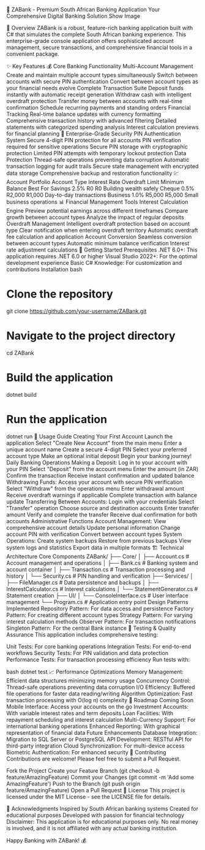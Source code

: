 🏦 ZABank - Premium South African Banking Application
Your Comprehensive Digital Banking Solution
Show Image

💼 Overview
ZABank is a robust, feature-rich banking application built with C# that simulates the complete South African banking experience. This enterprise-grade console application offers sophisticated account management, secure transactions, and comprehensive financial tools in a convenient package.

✨ Key Features
💰 Core Banking Functionality
Multi-Account Management
Create and maintain multiple account types simultaneously
Switch between accounts with secure PIN authentication
Convert between account types as your financial needs evolve
Complete Transaction Suite
Deposit funds instantly with automatic receipt generation
Withdraw cash with intelligent overdraft protection
Transfer money between accounts with real-time confirmation
Schedule recurring payments and standing orders
Financial Tracking
Real-time balance updates with currency formatting
Comprehensive transaction history with advanced filtering
Detailed statements with categorized spending analysis
Interest calculation previews for financial planning
🔐 Enterprise-Grade Security
PIN Authentication System
Secure 4-digit PIN protection for all accounts
PIN verification required for sensitive operations
Secure PIN storage with cryptographic protection
Limited PIN attempts with temporary lockout protection
Data Protection
Thread-safe operations preventing data corruption
Automatic transaction logging for audit trails
Secure state management with encrypted data storage
Comprehensive backup and restoration functionality
💹 Account Portfolio
Account Type	Interest Rate	Overdraft Limit	Minimum Balance	Best For
Savings	2.5%	R0	R0	Building wealth safely
Cheque	0.5%	R2,000	R1,000	Day-to-day transactions
Business	1.0%	R5,000	R5,000	Small business operations
📊 Financial Management Tools
Interest Calculation Engine
Preview potential earnings across different timeframes
Compare growth between account types
Analyze the impact of regular deposits
Overdraft Management
Intelligent overdraft protection based on account type
Clear notification when entering overdraft territory
Automatic overdraft fee calculation and application
Account Conversion
Seamless conversion between account types
Automatic minimum balance verification
Interest rate adjustment calculations
🚀 Getting Started
Prerequisites
.NET 6.0+: This application requires .NET 6.0 or higher
Visual Studio 2022+: For the optimal development experience
Basic C# Knowledge: For customization and contributions
Installation
bash
# Clone the repository
git clone https://github.com/your-username/ZABank.git

# Navigate to the project directory
cd ZABank

# Build the application
dotnet build

# Run the application
dotnet run
📱 Usage Guide
Creating Your First Account
Launch the application
Select "Create New Account" from the main menu
Enter a unique account name
Create a secure 4-digit PIN
Select your preferred account type
Make an optional initial deposit
Begin your banking journey!
Daily Banking Operations
Making a Deposit:
Log in to your account with your PIN
Select "Deposit" from the account menu
Enter the amount (in ZAR)
Confirm the transaction
Receive instant confirmation and updated balance
Withdrawing Funds:
Access your account with secure PIN verification
Select "Withdraw" from the operations menu
Enter withdrawal amount
Receive overdraft warnings if applicable
Complete transaction with balance update
Transferring Between Accounts:
Login with your credentials
Select "Transfer" operation
Choose source and destination accounts
Enter transfer amount
Verify and complete the transfer
Receive dual confirmation for both accounts
Administrative Functions
Account Management:
View comprehensive account details
Update personal information
Change account PIN with verification
Convert between account types
System Operations:
Create system backups
Restore from previous backups
View system logs and statistics
Export data in multiple formats
🏗️ Technical Architecture
Core Components
ZABank/
├── Core/
│   ├── Account.cs         # Account management and operations
│   ├── Bank.cs            # Banking system and account container
│   ├── Transaction.cs     # Transaction processing and history
│   └── Security.cs        # PIN handling and verification
├── Services/
│   ├── FileManager.cs     # Data persistence and backups
│   ├── InterestCalculator.cs # Interest calculations
│   └── StatementGenerator.cs # Statement creation
├── UI/
│   └── ConsoleInterface.cs # User interface management
└── Program.cs             # Application entry point
Design Patterns Implemented
Repository Pattern: For data access and persistence
Factory Pattern: For creating different account types
Strategy Pattern: For varying interest calculation methods
Observer Pattern: For transaction notifications
Singleton Pattern: For the central Bank instance
🧪 Testing & Quality Assurance
This application includes comprehensive testing:

Unit Tests: For core banking operations
Integration Tests: For end-to-end workflows
Security Tests: For PIN validation and data protection
Performance Tests: For transaction processing efficiency
Run tests with:

bash
dotnet test
📈 Performance Optimizations
Memory Management: Efficient data structures minimizing memory usage
Concurrency Control: Thread-safe operations preventing data corruption
I/O Efficiency: Buffered file operations for faster data reading/writing
Algorithm Optimization: Fast transaction processing with O(log n) complexity
🔮 Roadmap
Coming Soon
Mobile Interface: Access your accounts on the go
Investment Accounts: With variable interest rates and term deposits
Loan Facilities: With repayment scheduling and interest calculation
Multi-Currency Support: For international banking operations
Enhanced Reporting: With graphical representation of financial data
Future Enhancements
Database Integration: Migration to SQL Server or PostgreSQL
API Development: RESTful API for third-party integration
Cloud Synchronization: For multi-device access
Biometric Authentication: For enhanced security
👥 Contributing
Contributions are welcome! Please feel free to submit a Pull Request.

Fork the Project
Create your Feature Branch (git checkout -b feature/AmazingFeature)
Commit your Changes (git commit -m 'Add some AmazingFeature')
Push to the Branch (git push origin feature/AmazingFeature)
Open a Pull Request
📄 License
This project is licensed under the MIT License - see the LICENSE file for details.

🙏 Acknowledgments
Inspired by South African banking systems
Created for educational purposes
Developed with passion for financial technology
Disclaimer: This application is for educational purposes only. No real money is involved, and it is not affiliated with any actual banking institution.

Happy Banking with ZABank! 💰

